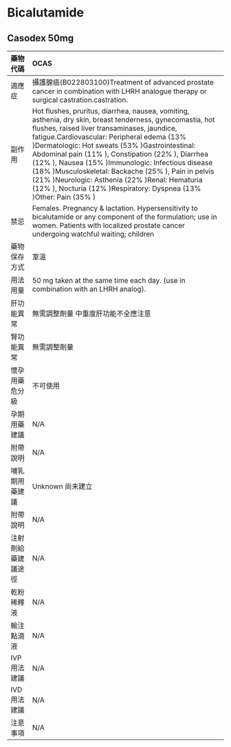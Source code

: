 # Bicalutamide

## Casodex 50mg

| 藥物代碼 | OCAS |
| :--- | :--- |
| 適應症 | 攝護腺癌\(B022803100\)Treatment of advanced prostate cancer in combination with LHRH analogue therapy or surgical castration.castration. |
| 副作用 | Hot flushes, pruritus, diarrhea, nausea, vomiting, asthenia, dry skin, breast tenderness, gynecomastia, hot flushes, raised liver transaminases, jaundice, fatigue.Cardiovascular: Peripheral edema \(13% \)Dermatologic: Hot sweats \(53% \)Gastrointestinal: Abdominal pain \(11% \), Constipation \(22% \), Diarrhea \(12% \), Nausea \(15% \)Immunologic: Infectious disease \(18% \)Musculoskeletal: Backache \(25% \), Pain in pelvis \(21% \)Neurologic: Asthenia \(22% \)Renal: Hematuria \(12% \), Nocturia \(12% \)Respiratory: Dyspnea \(13% \)Other: Pain \(35% \) |
| 禁忌 | Females. Pregnancy & lactation. Hypersensitivity to bicalutamide or any component of the formulation; use in women. Patients with localized prostate cancer undergoing watchful waiting; children |
| 藥物保存方式 | 室溫 |
| 用法用量 | 50 mg taken at the same time each day. \(use in combination with an LHRH analog\). |
| 肝功能異常 | 無需調整劑量  中重度肝功能不全應注意 |
| 腎功能異常 | 無需調整劑量 |
| 懷孕用藥危分級 | 不可使用 |
| 孕期用藥建議 | N/A |
| 附帶說明 | N/A |
| 哺乳期用藥建議 | Unknown 尚未建立 |
| 附帶說明 | N/A |
| 注射劑給藥建議途徑 | N/A |
| 乾粉稀釋液 | N/A |
| 輸注點滴液 | N/A |
| IVP 用法建議 | N/A |
| IVD 用法建議 | N/A |
| 注意事項 | N/A |

